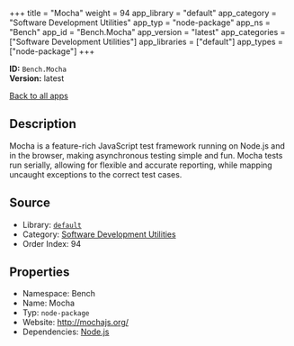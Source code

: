 ﻿+++
title = "Mocha"
weight = 94
app_library = "default"
app_category = "Software Development Utilities"
app_typ = "node-package"
app_ns = "Bench"
app_id = "Bench.Mocha"
app_version = "latest"
app_categories = ["Software Development Utilities"]
app_libraries = ["default"]
app_types = ["node-package"]
+++

**ID:** `Bench.Mocha`  
**Version:** latest  
<!--more-->

[Back to all apps](/apps/)

## Description
Mocha is a feature-rich JavaScript test framework running on Node.js
and in the browser, making asynchronous testing simple and fun.
Mocha tests run serially, allowing for flexible and accurate reporting,
while mapping uncaught exceptions to the correct test cases.

## Source

* Library: [`default`](/app_libraries/default)
* Category: [Software Development Utilities](/app_categories/software-development-utilities)
* Order Index: 94

## Properties

* Namespace: Bench
* Name: Mocha
* Typ: `node-package`
* Website: <http://mochajs.org/>
* Dependencies: [Node.js](/apps/Bench.Node)


